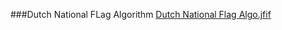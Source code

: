 ###Dutch National FLag Algorithm
[Dutch National Flag Algo.jfif](Images%2FDutch%20National%20Flag%20Algo.jfif)